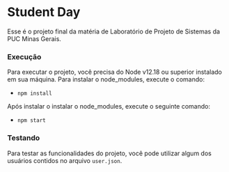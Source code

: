 # Student Day

Esse é o projeto final da matéria de Laboratório de Projeto de Sistemas da PUC Minas Gerais.

### Execução
Para executar o projeto, você precisa do Node v12.18 ou superior instalado em sua máquina. 
Para instalar o node_modules, execute o comando:

 - `npm install`

Após instalar o instalar o node_modules, execute o seguinte comando:
 - `npm start`

### Testando 

Para testar as funcionalidades do projeto, você pode utilizar algum dos usuários contidos no arquivo `user.json`.
